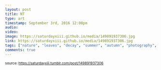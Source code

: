```yaml
---
layout: post
title: NT
type: art
timestamp: September 3rd, 2016 12:00pm
audio: 
video: 
image: https://saturdayxiii.github.io/media/149891937306.jpg
link: https://saturdayxiii.github.io/media/149891937306.jpg
tags: ["nature", "leaves", "decay", "summer", "autumn", "photography", "art"]
comments: true
---
```

  
<small>source: https://saturdayxiii.tumblr.com/post/149891937306</small>
